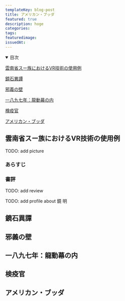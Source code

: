 ```yaml
---
templateKey: blog-post
title: アメリカン・ブッダ
featured: true
description: hoge
categories:
tags:
featuredimage:
issuedAt:
---
```



<details open><summary>目次</summary>

[雲南省スー族におけるVR技術の使用例](#novel_1)

[鏡石異譚](#novel_2)

[邪義の壁](#novel_3)

[一八九七年：龍動幕の内](#novel_5)

[検疫官](#novel_6)

[アメリカン・ブッダ](#novel_7)

</details>

<div id="novel_1">

## 雲南省スー族におけるVR技術の使用例
TODO: add picture

### あらすじ


### 書評



TODO: add review

TODO: add profile about 鏡 明
</div>

<div id="novel_2">

## 鏡石異譚

</div>

<div id="novel_3">

## 邪義の壁

</div>

<div id="novel_4">

## 一八九七年：龍動幕の内
<div id="novel_5">
</div>

## 検疫官
<div id="novel_6">
</div>

## アメリカン・ブッダ
<div id="novel_6">
</div>
